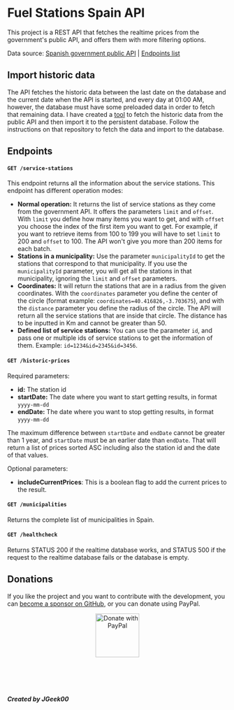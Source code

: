 # Fuel Stations Spain API
This project is a REST API that fetches the realtime prices from the government's public API, and offers them with more filtering options.

Data source: [Spanish government public API](https://datos.gob.es/es/catalogo/e05068001-precio-de-carburantes-en-las-gasolineras-espanolas) | [Endpoints list](https://sedeaplicaciones.minetur.gob.es/ServiciosRESTCarburantes/PreciosCarburantes/help)

## Import historic data
The API fetches the historic data between the last date on the database and the current date when the API is started, and every day at 01:00 AM, however, the database must have some preloaded data in order to fetch that remaining data.
I have created a [tool](https://github.com/JGeek00/historic-fuel-stations-fetcher) to fetch the historic data from the public API and then import it to the persistent database. Follow the instructions on that repository to fetch the data and import to the database.

## Endpoints
#### `GET /service-stations`
This endpoint returns all the information about the service stations. This endpoint has different operation modes:
- **Normal operation:** It returns the list of service stations as they come from the government API. It offers the parameters ``limit`` and ``offset``. With ``limit`` you define how many items you want to get, and with ``offset`` you choose the index of the first item you want to get. For example, if you want to retrieve items from 100 to 199 you will have to set ``limit`` to 200 and ``offset`` to 100. The API won't give you more than 200 items for each batch.
- **Stations in a municipality:** Use the parameter ``municipalityId`` to get the stations that correspond to that municipality. If you use the ``municipalityId`` parameter, you will get all the stations in that municipality, ignoring the ``limit`` and ``offset`` parameters.
- **Coordinates:** It will return the stations that are in a radius from the given coordinates. With the ``coordinates`` parameter you define the center of the circle (format example: ``coordinates=40.416826,-3.703675``), and with the ``distance`` parameter you define the radius of the circle. The API will return all the service stations that are inside that circle. The distance has to be inputted in Km and cannot be greater than 50.
- **Defined list of service stations:** You can use the parameter ``id``, and pass one or multiple ids of service stations to get the information of them. Example: ``id=1234&id=2345&id=3456``.

#### `GET /historic-prices`
Required parameters:
- **id:** The station id
- **startDate:** The date where you want to start getting results, in format ``yyyy-mm-dd``
- **endDate:** The date where you want to stop getting results, in format ``yyyy-mm-dd``

The maximum difference between ``startDate`` and ``endDate`` cannot be greater than 1 year, and ``startDate`` must be an earlier date than ``endDate``.
That will return a list of prices sorted ASC including also the station id and the date of that values.

Optional parameters:
- **includeCurrentPrices**: This is a boolean flag to add the current prices to the result.

#### `GET /municipalities`
Returns the complete list of municipalities in Spain.

#### `GET /healthcheck`
Returns STATUS 200 if the realtime database works, and STATUS 500 if the request to the realtime database fails or the database is empty.

## Donations
If you like the project and you want to contribute with the development, you can [become a sponsor on GitHub](https://github.com/sponsors/JGeek00), or you can donate using PayPal.

<div align="center">
  <a href="https://www.paypal.com/donate/?hosted_button_id=T63UK6AVL3MG8">
    <img src="https://raw.githubusercontent.com/stefan-niedermann/paypal-donate-button/master/paypal-donate-button.png" alt="Donate with PayPal" height="100" />
  </a>
</div>

<br>
<br>
<br>
<br>

##### Created by JGeek00